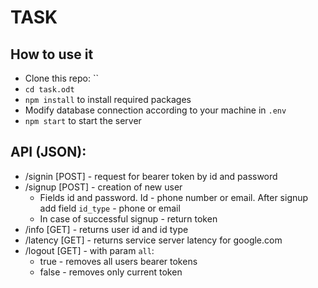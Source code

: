 # TASK

## How to use it

- Clone this repo: ``
- `cd task.odt`
- `npm install` to install required packages
- Modify database connection according to your machine in `.env`
- `npm start` to start the server

## API (JSON): 
  - /signin [POST] - request for bearer token by id and password
  - /signup [POST] - creation of new user
    - Fields id and password. Id - phone number or email. After signup add field `id_type` - phone or email
	- In case of successful signup - return token
  - /info [GET] - returns user id and id type
  - /latency [GET] - returns service server latency for google.com
  - /logout [GET] - with param `all`:
    - true - removes all users bearer tokens
	- false - removes only current token
